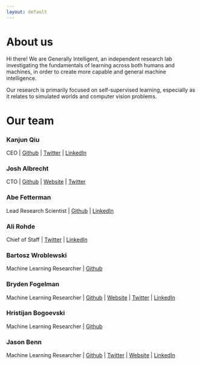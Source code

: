 ```yaml
---
layout: default
---
```


# About us
Hi there! We are Generally Intelligent, an independent research lab investigating the fundamentals of learning across both humans and machines, in order to create more capable and general machine intelligence.

Our research is primarily focused on self-supervised learning, especially as it relates to simulated worlds and computer vision problems. 

# Our team
### **Kanjun Qiu**
CEO | [Github](https://github.com/kanjun) | [Twitter](https://twitter.com/kanjun) | [LinkedIn](https://www.linkedin.com/in/kanjun/)

### **Josh Albrecht**
CTO | [Github](https://github.com/joshalbrecht) | [Website](http://joshalbrecht.com/) | [Twitter](https://twitter.com/joshalbrecht)

### **Abe Fetterman**
Lead Research Scientist | [Github](https://github.com/abefetterman) | [LinkedIn](https://www.linkedin.com/in/abe-fetterman-85b57252/)

### **Ali Rohde**
Chief of Staff | [Twitter](https://twitter.com/RohdeAli) | [LinkedIn](https://www.linkedin.com/in/ali-rohde-90719970/)

### **Bartosz Wroblewski**
Machine Learning Researcher | [Github](https://github.com/bawr)

### **Bryden Fogelman**
Machine Learning Researcher | [Github](https://github.com/brydenfogelman) | [Website](https://www.brydenfogelman.com/) | [Twitter](https://twitter.com/BrydenFogelman) | [LinkedIn](https://www.linkedin.com/in/brydenfogelman/)

### **Hristijan Bogoevski**
Machine Learning Researcher | [Github](https://github.com/birbbit)

### **Jason Benn**
Machine Learning Researcher | [Github](https://github.com/JasonBenn) | [Twitter](https://twitter.com/jasoncbenn?lang=en) | [Website](https://jasonbenn.com/) | [LinkedIn](https://www.linkedin.com/in/bennjason/)


